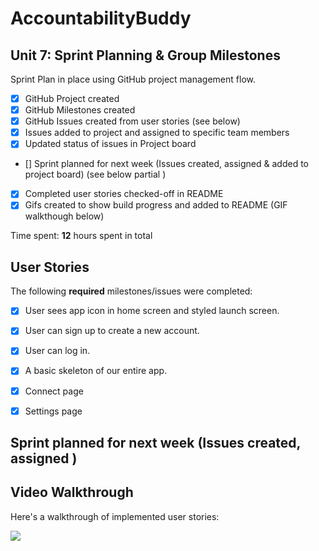 
# AccountabilityBuddy

## Unit 7: Sprint Planning & Group Milestones
Sprint Plan in place using GitHub project management flow.
- [X] GitHub Project created 
- [X] GitHub Milestones created 
- [X] GitHub Issues created from user stories (see below)
- [X] Issues added to project and assigned to specific team members 
- [X] Updated status of issues in Project board 
- [] Sprint planned for next week (Issues created, assigned & added to project board) (see below partial )
- [X] Completed user stories checked-off in README 
- [X] Gifs created to show build progress and added to README (GIF walkthough below)

Time spent: **12** hours spent in total

## User Stories

The following **required** milestones/issues were completed:

- [X] User sees app icon in home screen and styled launch screen. 
- [X] User can sign up to create a new account. 
- [X] User can log in. 
- [X] A basic skeleton of our entire app.
- [X] Connect page
- [X] Settings page


## Sprint planned for next week (Issues created, assigned ) 




## Video Walkthrough

Here's a walkthrough of implemented user stories:

![](https://i.imgur.com/DlGJEux.gif)



